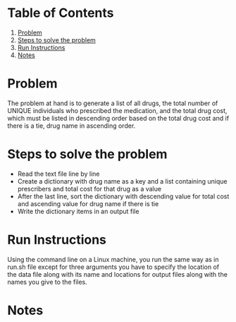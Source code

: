 # Table of Contents
1. [Problem](README.md#problem)
1. [Steps to solve the problem](README.md#steps-to-solve-the-problem)
1. [Run Instructions](README.md#run-instructions)
1. [Notes](README.md#notes)

# Problem

The problem at hand is to generate a list of all drugs, the total number of UNIQUE individuals who prescribed the medication, and the total drug cost, which must be listed in descending order based on the total drug cost and if there is a tie, drug name in ascending order. 

# Steps to solve the problem
* Read the text file line by line
* Create a dictionary with drug name as a key and a list containing unique prescribers and total cost for that drug as a value 
* After the last line, sort the dictionary with descending value for total cost and ascending value for drug name if there is tie
* Write the dictionary items in an output file

# Run Instructions
Using the command line on a Linux machine, you run the same way as in run.sh file except for three arguments you have to specify the location of the data file along with its name and locations for output files along with the names you give to the files.

# Notes

